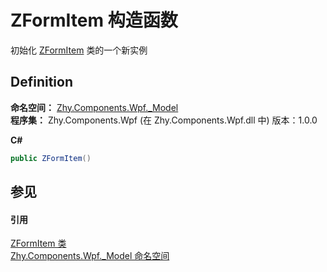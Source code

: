 # ZFormItem 构造函数


初始化 <a href="b506ba4f-c8af-c6d5-d2db-ccd5937e5c18">ZFormItem</a> 类的一个新实例



## Definition
**命名空间：** <a href="1632422f-c25e-0eb0-1e2e-544206c963f9">Zhy.Components.Wpf._Model</a>  
**程序集：** Zhy.Components.Wpf (在 Zhy.Components.Wpf.dll 中) 版本：1.0.0

**C#**
``` C#
public ZFormItem()
```



## 参见


#### 引用
<a href="b506ba4f-c8af-c6d5-d2db-ccd5937e5c18">ZFormItem 类</a>  
<a href="1632422f-c25e-0eb0-1e2e-544206c963f9">Zhy.Components.Wpf._Model 命名空间</a>  
